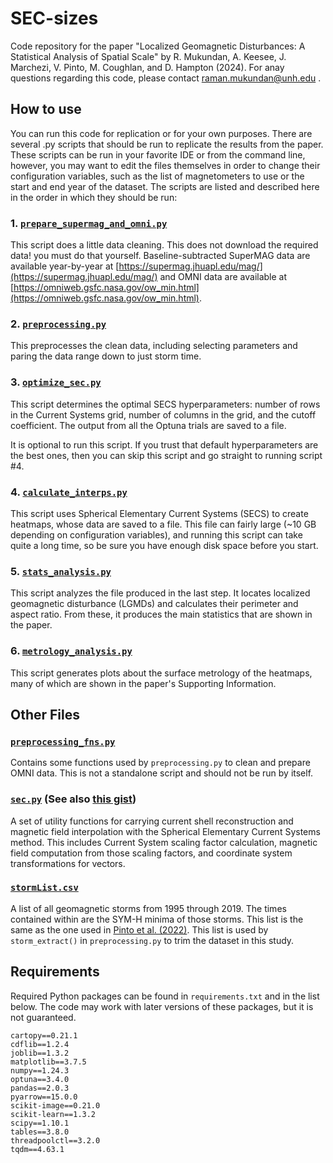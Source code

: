 # SEC-sizes
Code repository for the paper "Localized Geomagnetic Disturbances: A Statistical Analysis 
of Spatial Scale" by R. Mukundan, A. Keesee, J. Marchezi, V. Pinto, M. Coughlan, and D. 
Hampton (2024). For anay questions regarding this code, please contact
[raman.mukundan@unh.edu](mailto:raman.mukundan@unh.edu) .

## How to use

You  can run this code for replication or for your own purposes. There are several .py 
scripts that should be run to replicate the results from the paper. These scripts can
be run in your favorite IDE or from the command line, however, you may want to edit
the files themselves in order to change their configuration variables, such as the list
of magnetometers to use or the start and end year of the dataset. The scripts are
listed and described here in the order in which they should be run:

### 1. [`prepare_supermag_and_omni.py`](prepare_supermag_and_omni.py)
This script  does a little data cleaning. This does not download the required
data! you must do that yourself. Baseline-subtracted SuperMAG data are available 
year-by-year at [https://supermag.jhuapl.edu/mag/](https://supermag.jhuapl.edu/mag/)
and OMNI data are available at
[https://omniweb.gsfc.nasa.gov/ow_min.html](https://omniweb.gsfc.nasa.gov/ow_min.html).
### 2. [`preprocessing.py`](preprocessing.py)
This preprocesses the clean data, including selecting parameters and paring the data
range down to just storm time.  
### 3. [`optimize_sec.py`](optimize_sec.py)
This script determines the optimal SECS hyperparameters: number of rows in the Current
Systems grid, number of columns in the grid, and the cutoff coefficient. The output
from all the Optuna trials are saved to a file.

It is optional to run this script. If you trust that default hyperparameters are the
best ones, then you can skip this script and go straight to running script #4.
### 4. [`calculate_interps.py`](calculate_interps.py)
This script uses Spherical Elementary Current Systems (SECS) to create heatmaps,
whose data are saved to a file. This file can fairly large (~10 GB depending on 
configuration variables), and running this script can take quite a long time, so 
be sure you have enough disk space before you start.
### 5. [`stats_analysis.py`](stats_analysis.py)
This script analyzes the file produced in the last step. It locates localized
geomagnetic disturbance (LGMDs) and calculates their perimeter and aspect ratio.
From these, it produces the main statistics that are shown in the paper.
### 6. [`metrology_analysis.py`](metrology_analysis.py)
This script generates plots about the surface metrology of the heatmaps, many of which
are shown in the paper's Supporting Information.

## Other Files

### [`preprocessing_fns.py`](preprocessing_fns.py)
Contains some functions used by `preprocessing.py` to clean and prepare OMNI data.
This is not a standalone script and should not be run by itself.

### [`sec.py`](sec.py) (See also [this gist](https://gist.github.com/ramanm262/4ccd662721ae59b62378b1b728d09979))
A set of utility functions for carrying current shell reconstruction and magnetic
field interpolation with the Spherical Elementary Current Systems method. This includes
Current System scaling factor calculation, magnetic field computation from those 
scaling factors, and coordinate system transformations for vectors.

### [`stormList.csv`](stormList.csv)
A list of all geomagnetic storms from 1995 through 2019. The times contained within are
the SYM-H minima of those storms. This list is the same as the one used in
[Pinto et al. (2022)](https://doi.org/10.3389/fspas.2022.8697402). This list is used by
`storm_extract()` in `preprocessing.py` to trim the dataset in this study.
## Requirements

Required Python packages can be found in `requirements.txt` and in the list below. The code 
may work with later versions of these packages, but it is not guaranteed.

    cartopy==0.21.1
    cdflib==1.2.4
    joblib==1.3.2
    matplotlib==3.7.5
    numpy==1.24.3
    optuna==3.4.0
    pandas==2.0.3
    pyarrow==15.0.0
    scikit-image==0.21.0
    scikit-learn==1.3.2
    scipy==1.10.1
    tables==3.8.0
    threadpoolctl==3.2.0
    tqdm==4.63.1
